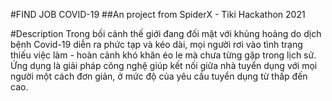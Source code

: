 #FIND JOB COVID-19
##An project from SpiderX - Tiki Hackathon 2021

#Description
Trong bối cảnh thế giới đang đối mặt với khủng hoảng do dịch bệnh Covid-19 diễn ra phức tạp và kéo dài, mọi người rơi vào tình trạng thiếu việc làm - hoàn cảnh khó khăn éo le mà chưa từng gặp trong lịch sử.
Ứng dụng là giải pháp công nghệ giúp kết nối giữa nhà tuyển dụng với mọi người một cách đơn giản, ở mức độ của yêu cầu tuyển dụng từ thấp đến cao.
